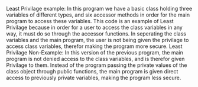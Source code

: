 Least Privilage example: In this program we have a basic class holding three variables of different types, and six accessor methods in order for the main program to access these variables. This code is an example of Least Privilage because in order for a user to access the class variables in any way, it must do so through the accessor functions. In seperating the class variables and the main program, the user is not being given the privilage to access class variables, therefor making the program more secure.
Least Privilage Non-Example: In this version of the previous program, the main program is not denied access to the class variables, and is therefor given Privilage to them. Instead of the program passing the private values of the class object through public functions, the main program is given direct access to previously private variables, making the program less secure. 
